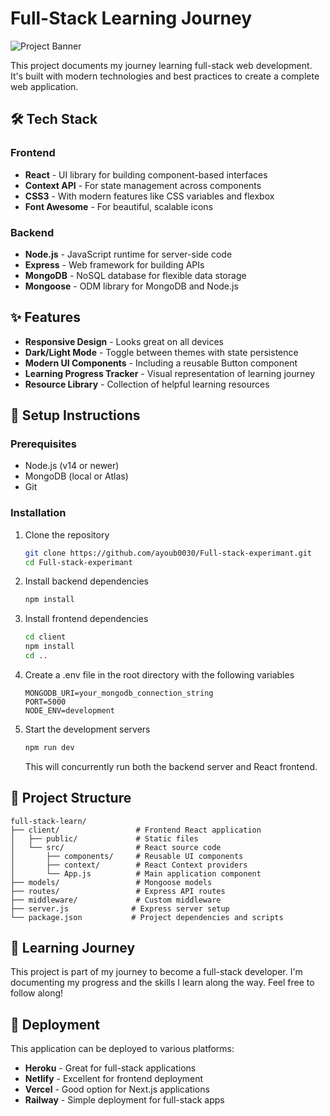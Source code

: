 # Full-Stack Learning Journey

![Project Banner](./client/public/og-image.jpg)

This project documents my journey learning full-stack web development. It's built with modern technologies and best practices to create a complete web application.

## 🛠️ Tech Stack

### Frontend
- **React** - UI library for building component-based interfaces
- **Context API** - For state management across components
- **CSS3** - With modern features like CSS variables and flexbox
- **Font Awesome** - For beautiful, scalable icons

### Backend
- **Node.js** - JavaScript runtime for server-side code
- **Express** - Web framework for building APIs
- **MongoDB** - NoSQL database for flexible data storage
- **Mongoose** - ODM library for MongoDB and Node.js

## ✨ Features

- **Responsive Design** - Looks great on all devices
- **Dark/Light Mode** - Toggle between themes with state persistence
- **Modern UI Components** - Including a reusable Button component
- **Learning Progress Tracker** - Visual representation of learning journey
- **Resource Library** - Collection of helpful learning resources

## 🚀 Setup Instructions

### Prerequisites
- Node.js (v14 or newer)
- MongoDB (local or Atlas)
- Git

### Installation

1. Clone the repository
   ```bash
   git clone https://github.com/ayoub0030/Full-stack-experimant.git
   cd Full-stack-experimant
   ```

2. Install backend dependencies
   ```bash
   npm install
   ```

3. Install frontend dependencies
   ```bash
   cd client
   npm install
   cd ..
   ```

4. Create a .env file in the root directory with the following variables
   ```
   MONGODB_URI=your_mongodb_connection_string
   PORT=5000
   NODE_ENV=development
   ```

5. Start the development servers
   ```bash
   npm run dev
   ```
   This will concurrently run both the backend server and React frontend.

## 📁 Project Structure

```
full-stack-learn/
├── client/                 # Frontend React application
│   ├── public/             # Static files
│   └── src/                # React source code
│       ├── components/     # Reusable UI components
│       ├── context/        # React Context providers
│       └── App.js          # Main application component
├── models/                 # Mongoose models
├── routes/                 # Express API routes
├── middleware/             # Custom middleware
├── server.js              # Express server setup
└── package.json           # Project dependencies and scripts
```

## 🧠 Learning Journey

This project is part of my journey to become a full-stack developer. I'm documenting my progress and the skills I learn along the way. Feel free to follow along!

## 🚢 Deployment

This application can be deployed to various platforms:
- **Heroku** - Great for full-stack applications
- **Netlify** - Excellent for frontend deployment
- **Vercel** - Good option for Next.js applications
- **Railway** - Simple deployment for full-stack apps
